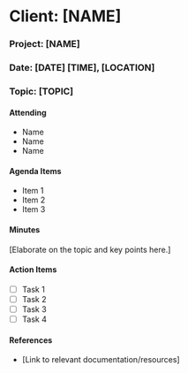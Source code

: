 # Client: [NAME]

### Project: [NAME]

### Date: [DATE] [TIME], [LOCATION]

### Topic: [TOPIC]

#### Attending

- Name
- Name
- Name

#### Agenda Items

- Item 1
- Item 2
- Item 3

#### Minutes

[Elaborate on the topic and key points here.]

#### Action Items

- [ ] Task 1
- [ ] Task 2
- [ ] Task 3
- [ ] Task 4

#### References

- [Link to relevant documentation/resources]
